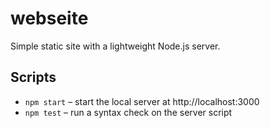 # webseite

Simple static site with a lightweight Node.js server.

## Scripts

- `npm start` – start the local server at http://localhost:3000
- `npm test` – run a syntax check on the server script

